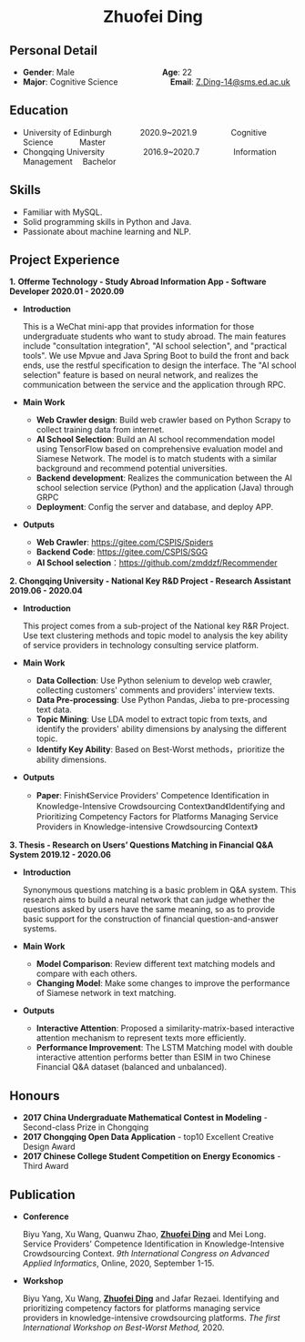 

 <center>
     <h1>Zhuofei Ding</h1>
 </center>

## Personal Detail 

* **Gender**: Male&emsp;&emsp;&emsp;&emsp;&emsp;&emsp;&emsp;&emsp;&emsp;&emsp;&emsp;**Age**: 22              
* **Major**: Cognitive Science &emsp;&emsp;&emsp;&emsp;&emsp;&emsp;  **Email**: Z.Ding-14@sms.ed.ac.uk  

## Education

* University of Edinburgh&emsp;&emsp;&emsp;        2020.9~2021.9&emsp;&emsp;&emsp;&emsp; Cognitive Science&emsp;&emsp;&emsp;                      Master
* Chongqing University&emsp;&emsp;&emsp;&emsp;   2016.9~2020.7&emsp;&emsp;&emsp;&emsp; Information Management&emsp;       Bachelor

## Skills

* Familiar with MySQL.
* Solid programming skills in Python and Java.
* Passionate about machine learning and NLP.

## Project Experience

**1.** **Offerme Technology - Study Abroad Information App - Software Developer   2020.01 - 2020.09**

* **Introduction**

  This is a WeChat mini-app that provides information for those undergraduate students who want to study abroad. The main features include "consultation integration", "AI school selection", and "practical tools". We use Mpvue and Java Spring Boot to build the front and back ends, use the restful specification to design the interface. The "AI school selection" feature is based on neural network, and realizes the communication between the service and the application through RPC.

* **Main Work**

  * **Web Crawler design**: Build web crawler based on Python Scrapy to collect training data from internet. 
  * **AI School Selection**:  Build an AI school recommendation model using TensorFlow based on comprehensive evaluation model and Siamese Network. The model is to match students with a similar background and recommend potential universities.
  * **Backend development**: Realizes the communication between the AI school selection service (Python) and the application (Java) through GRPC
  * **Deployment**: Config the server and database, and deploy APP.  

* **Outputs**

  * **Web Crawler**: https://gitee.com/CSPIS/Spiders
  * **Backend Code**: https://gitee.com/CSPIS/SGG
  * **AI School selection**：https://github.com/zmddzf/Recommender

**2. Chongqing University - National Key R&D Project - Research Assistant              2019.06 - 2020.04**

* **Introduction**

  This project comes from a sub-project of the National key R&R Project. Use text clustering methods and topic model to analysis the key ability of service providers in technology consulting service platform.

* **Main Work**

  * **Data Collection**: Use Python selenium to develop web crawler, collecting customers' comments and providers' interview texts.
  * **Data Pre-processing**: Use Python Pandas, Jieba to pre-processing text data.
  * **Topic Mining**: Use LDA model to extract topic from texts, and identify the providers' ability dimensions by analysing the different topic.
  * **Identify Key Ability**: Based on Best-Worst methods，prioritize the ability dimensions.

* **Outputs**

  * **Paper**: Finish《Service Providers' Competence Identification in Knowledge-Intensive Crowdsourcing Context》and《Identifying and Prioritizing Competency Factors for Platforms Managing Service Providers in Knowledge-intensive Crowdsourcing Context》

**3. Thesis - Research on Users’ Questions Matching in Financial Q&A System       2019.12 - 2020.06**

* **Introduction**

  Synonymous questions matching is a basic problem in Q&A system. This research aims to build a neural network that can judge whether the questions asked by users have the same meaning, so as to provide basic support for the construction of financial question-and-answer systems.

* **Main Work**

  * **Model Comparison**: Review different text matching models and compare with each others.
  * **Changing Model**: Make some changes to improve the performance of Siamese network in text matching.
  
* **Outputs**

  * **Interactive Attention**: Proposed a similarity-matrix-based interactive attention mechanism to represent texts more efficiently.
  * **Performance Improvement**: The LSTM Matching model with double interactive attention performs better than ESIM in two Chinese Financial Q&A dataset (balanced and unbalanced).

## Honours
* **2017 China Undergraduate Mathematical Contest in Modeling** - Second-class Prize in Chongqing
* **2017 Chongqing Open Data Application** - top10 Excellent Creative Design Award
* **2017 Chinese College Student Competition on Energy Economics** - Third Award

## Publication
* **Conference**

  Biyu Yang, Xu Wang, Quanwu Zhao, **<u>Zhuofei Ding</u>** and Mei Long. Service Providers' Competence Identification in Knowledge-Intensive Crowdsourcing Context. *9th International Congress on Advanced Applied Informatics*, Online, 2020, September 1-15.

* **Workshop**

  Biyu Yang, Xu Wang, **<u>Zhuofei Ding</u>** and Jafar Rezaei. Identifying and prioritizing competency factors for platforms managing service providers in knowledge-intensive crowdsourcing platforms. *The first International Workshop on Best-Worst Method,* 2020. 

